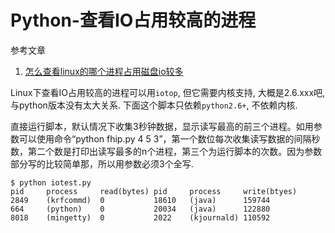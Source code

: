 # Python-查看IO占用较高的进程

参考文章

1. [怎么查看linux的哪个进程占用磁盘io较多](https://zhidao.baidu.com/question/1882904486137130588.html)

Linux下查看IO占用较高的进程可以用`iotop`, 但它需要内核支持, 大概是2.6.xxx吧, 与python版本没有太大关系. 下面这个脚本只依赖`python2.6+`, 不依赖内核.

直接运行脚本，默认情况下收集3秒钟数据，显示读写最高的前三个进程。如用参数可以使用命令“python fhip.py 4 5 3”，第一个数位每次收集读写数据的间隔秒数，第二个数是打印出读写最多的n个进程，第三个为运行脚本的次数。因为参数部分写的比较简单那，所以用参数必须3个全写.

```
$ python iotest.py 
pid     process     read(bytes) pid     process     write(btyes)
2849    (krfcommd)  0           18610   (java)      159744
664     (python)    0           20034   (java)      122880
8018    (mingetty)  0           2022    (kjournald) 110592
```